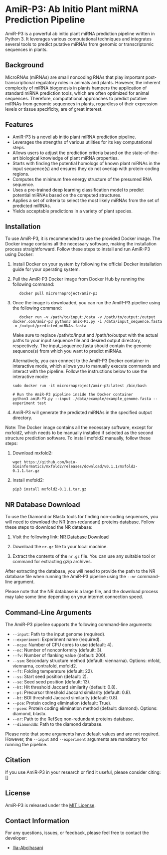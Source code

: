 # AmiR-P3: Ab Initio Plant miRNA Prediction Pipeline

AmiR-P3 is a powerful ab initio plant miRNA prediction pipeline written in Python 3. It leverages various computational techniques and integrates several tools to predict putative miRNAs from genomic or transcriptomic sequences in plants.

## Background

MicroRNAs (miRNAs) are small noncoding RNAs that play important post-transcriptional regulatory roles in animals and plants. However, the inherent complexity of miRNA biogenesis in plants hampers the application of standard miRNA prediction tools, which are often optimized for animal sequences. Therefore, computational approaches to predict putative miRNAs from genomic sequences in plants, regardless of their expression levels or tissue specificity, are of great interest.

## Features

- AmiR-P3 is a novel ab initio plant miRNA prediction pipeline.
- Leverages the strengths of various utilities for its key computational steps.
- Allows users to adjust the prediction criteria based on the state-of-the-art biological knowledge of plant miRNA properties.
- Starts with finding the potential homologs of known plant miRNAs in the input sequence(s) and ensures they do not overlap with protein-coding regions.
- Computes the minimum free energy structure of the presumed RNA sequence.
- Uses a pre-trained deep learning classification model to predict potential miRNAs based on the computed structures.
- Applies a set of criteria to select the most likely miRNAs from the set of predicted miRNAs.
- Yields acceptable predictions in a variety of plant species.

## Installation

To use AmiR-P3, it is recommended to use the provided Docker image. The Docker image contains all the necessary software, making the installation process straightforward. Follow these steps to install and run AmiR-P3 using Docker:

1. Install Docker on your system by following the official Docker installation guide for your operating system.

2. Pull the AmiR-P3 Docker image from Docker Hub by running the following command:

   ```shell
      docker pull micrornaproject/amir-p3
   ```
3. Once the image is downloaded, you can run the AmiR-P3 pipeline using the following command:
   ```shell
      docker run -v /path/to/input:/data -v /path/to/output:/output docker.com/amir-p3 python3 amiR-P3.py -i /data/input_sequence.fasta -o /output/predicted_miRNAs.fasta
   ```
   Make sure to replace /path/to/input and /path/to/output with the actual paths to your input sequence file and desired output directory, respectively. The input_sequence.fasta should contain the genomic sequence(s) from which you want to predict miRNAs.
   
   Alternatively, you can connect to the AmiR-P3 Docker container in interactive mode, which allows you to manually execute commands and interact with the pipeline. Follow the instructions below to use the interactive mode:
   
   ```shell
   sudo docker run -it micrornaproject/amir-p3:latest /bin/bash   
   ```
   ```shell
   # Run the AmiR-P3 pipeline inside the Docker container
   python3 amiR-P3.py --input ./data/example/example_genome.fasta --experiment test
   ```
4. AmiR-P3 will generate the predicted miRNAs in the specified output directory.

Note: The Docker image contains all the necessary software, except for mxfold2, which needs to be manually installed if selected as the second structure prediction software. To install mxfold2 manually, follow these steps:

1. Download mxfold2:
   ```shell
   wget https://github.com/keio-bioinformatics/mxfold2/releases/download/v0.1.1/mxfold2-0.1.1.tar.gz
2. Install mxfold2:
   ```shell
   pip3 install mxfold2-0.1.1.tar.gz

## NR Database Download

To use the Diamond or Blastx tools for finding non-coding sequences, you will need to download the NR (non-redundant) proteins database. Follow these steps to download the NR database:

1. Visit the following link: [NR Database Download](https://ftp.ncbi.nlm.nih.gov/blast/db/FASTA/nr.gz)

2. Download the `nr.gz` file to your local machine.

3. Extract the contents of the `nr.gz` file. You can use any suitable tool or command for extracting gzip archives.

After extracting the database, you will need to provide the path to the NR database file when running the AmiR-P3 pipeline using the `--nr` command-line argument.

Please note that the NR database is a large file, and the download process may take some time depending on your internet connection speed.

## Command-Line Arguments

The AmiR-P3 pipeline supports the following command-line arguments:

- `--input`: Path to the input genome (required).
- `--experiment`: Experiment name (required).
- `--ncpu`: Number of CPU cores to use (default: 4).
- `--nc`: Number of nonconformity (default: 3).
- `--fv`: Number of flanking value (default: 200).
- `--ssm`: Secondary structure method (default: viennarna). Options: mfold, viennarna, contrafold, mxfold2.
- `--ft`: Folding temperature (default: 22).
- `--ss`: Start seed position (default: 2).
- `--se`: Seed seed position (default: 13).
- `--ht`: Hit threshold Jaccard similarity (default: 0.8).
- `--pt`: Precursor threshold Jaccard similarity (default: 0.8).
- `--bt`: BOI threshold Jaccard similarity (default: 0.8).
- `--pce`: Protein coding elimination (default: True).
- `--pcem`: Protein coding elimination method (default: diamond). Options: diamond, blastx.
- `--nr`: Path to the RefSeq non-redundant proteins database.
- `--diamonddb`: Path to the diamond database.

Please note that some arguments have default values and are not required. However, the `--input` and `--experiment` arguments are mandatory for running the pipeline.

## Citation

If you use AmiR-P3 in your research or find it useful, please consider citing: []

## License

AmiR-P3 is released under the [MIT License](LICENSE).

## Contact Information

For any questions, issues, or feedback, please feel free to contact the developer:

- [Ilia-Abolhasani](https://github.com/Ilia-Abolhasani/)

